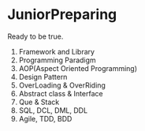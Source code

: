 # JuniorPreparing

Ready to be true.

1. Framework and Library
2. Programming Paradigm
3. AOP(Aspect Oriented Programming)
4. Design Pattern 	
5. OverLoading & OverRiding
6. Abstract class & Interface 
7. Que & Stack
8. SQL, DCL, DML, DDL
9. Agile, TDD, BDD